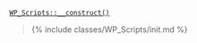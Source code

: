 <p><code><a href="https://developer.wordpress.org/reference/classes/wp_scripts/__construct/">WP_Scripts::__construct()</a></code></p>

<blockquote>

{% include classes/WP_Scripts/init.md %}

</blockquote>
